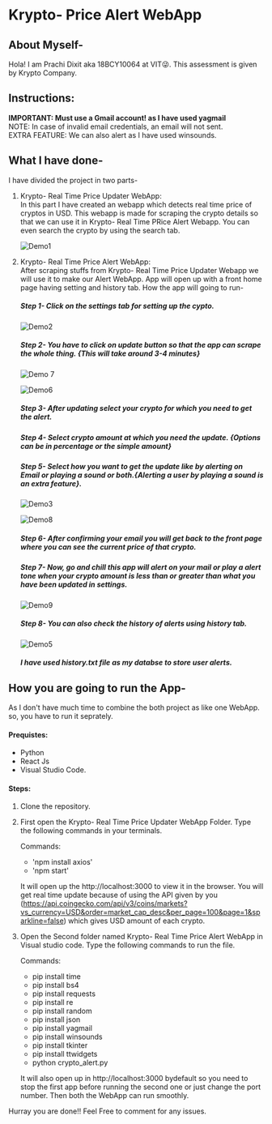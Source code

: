# Krypto- Price Alert WebApp

## About Myself-
 Hola! I am Prachi Dixit aka 18BCY10064 at VIT😜.
 This assessment is given by Krypto Company.
 
## Instructions:
**IMPORTANT: Must use a Gmail account! as I have used yagmail**
<br> NOTE: In case of invalid email credentials, an email will not sent.
<br> EXTRA FEATURE: We can also alert as I have used winsounds.

## What I have done-
I have divided the project in two parts-
1. Krypto- Real Time Price Updater WebApp: 
      <br> In this part I have created an webapp which detects real time price of cryptos in USD. This webapp is made for scraping the crypto details so that we can use it in Krypto- Real Time PRice Alert Webapp. 
      You can even search the crypto by using the search tab.
      
      ![Demo1](https://user-images.githubusercontent.com/53315283/132959970-ca027f76-d3cd-43c1-a786-3af5e7ebd153.PNG)
      
2. Krypto- Real Time Price Alert WebApp: 
      <br> After scraping stuffs from Krypto- Real Time Price Updater Webapp we will use it to make our Alert WebApp.
      App will open up with a front home page having setting and history tab. How the app will going to run-
      
      ##### Step 1- Click on the settings tab for setting up the cypto.
      
      ![Demo2](https://user-images.githubusercontent.com/53315283/132959972-48b0daf4-f9e5-4464-aec4-f8295d768946.PNG)
      
      ##### Step 2- You have to click on update button so that the app can scrape the whole thing. {This will take around 3-4 minutes}
      
      ![Demo 7](https://user-images.githubusercontent.com/53315283/132960525-4777ed96-7f3f-4549-985c-09b8d177cd3f.PNG)
      
      ![Demo6](https://user-images.githubusercontent.com/53315283/132960528-73a4990e-372a-46b0-86ac-297a0c0d0ff4.PNG)
      
      ##### Step 3- After updating select your crypto for which you need to get the alert.
       
      ##### Step 4- Select crypto amount at which you need the update. {Options can be in percentage or the simple amount}
      
      ##### Step 5- Select how you want to get the update like by alerting on Email or playing a sound or both.{Alerting a user by playing a sound is an extra feature}.
      
      ![Demo3](https://user-images.githubusercontent.com/53315283/132959974-ef642ee2-9fb4-47ae-ae37-b08cbc626d87.PNG)
      
      ![Demo8](https://user-images.githubusercontent.com/53315283/132960626-4c2938d2-855b-4775-8814-5c1e5c53af7e.PNG)
      
      ##### Step 6- After confirming your email you will get back to the front page where you can see the current price of that crypto.
      
      ##### Step 7- Now, go and chill this app will alert on your mail or play a alert tone when your crypto amount is less than or greater than what you have been updated in settings.
      
      ![Demo9](https://user-images.githubusercontent.com/53315283/132960689-5ef0aece-b5e9-444f-8c46-fefc013c22e8.PNG)

      ##### Step 8- You can also check the history of alerts using history tab.
      
      ![Demo5](https://user-images.githubusercontent.com/53315283/132959988-9d27d079-34da-4fd4-a086-48cfafddade8.PNG)
      
      ##### I have used history.txt file as my databse to store user alerts.
      
 ## How you are going to run the App-
 As I don't have much time to combine the both project as like one WebApp. so, you have to run it seprately. 
 
#### Prequistes:
 
   - Python
   - React Js
   - Visual Studio Code.

#### Steps:

   1. Clone the repository.
   2. First open the Krypto- Real Time Price Updater WebApp Folder. Type the following commands in your terminals.
       
       Commands:
        - 'npm install axios'
        - 'npm start'
       
       It will open up the http://localhost:3000 to view it in the browser. You will get real time update because of using the API given by you (https://api.coingecko.com/api/v3/coins/markets?vs_currency=USD&order=market_cap_desc&per_page=100&page=1&sparkline=false) which gives USD amount of each crypto.
   3. Open the Second folder named Krypto- Real Time Price Alert WebApp in Visual studio code. Type the following commands to run the file.
       
       Commands:
        - pip install time
        - pip install bs4
        - pip install requests
        - pip install re
        - pip install random
        - pip install json
        - pip install yagmail
        - pip install winsounds
        - pip install tkinter
        - pip install ttwidgets
        - python crypto_alert.py
       
       It will also open up in http://localhost:3000 bydefault so you need to stop the first app before running the second one or just change the port number. Then both the WebApp can run smoothly.
       
 Hurray you are done!! 
 Feel Free to comment for any issues.
       

       
       
       
       
       
 
        
      
      
